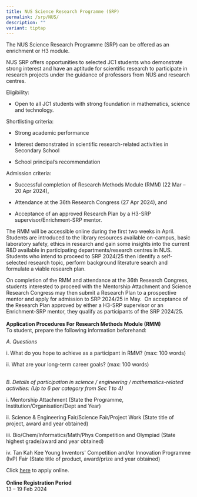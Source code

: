 ```yaml
---
title: NUS Science Research Programme (SRP)
permalink: /srp/NUS/
description: ""
variant: tiptap
---
```

<p>The NUS Science Research Programme (SRP) can be offered as an enrichment
or H3 module.</p>
<p>NUS SRP offers opportunities to selected JC1 students who demonstrate
strong interest and have an aptitude for scientific research to participate
in research projects under the guidance of professors from NUS and research
centres.</p>
<p>Eligibility:</p>
<ul data-tight="true" class="tight">
<li>
<p>Open to all JC1 students with strong foundation in mathematics, science
and technology.</p>
</li>
</ul>
<p>Shortlisting criteria:</p>
<ul data-tight="true" class="tight">
<li>
<p>Strong academic performance</p>
</li>
<li>
<p>Interest demonstrated in scientific research-related activities in Secondary
School</p>
</li>
<li>
<p>School principal’s recommendation</p>
</li>
</ul>
<p>Admission criteria:</p>
<ul data-tight="true" class="tight">
<li>
<p>Successful completion of Research Methods Module (RMM) (22 Mar – 20 Apr
2024),</p>
</li>
<li>
<p>Attendance at the 36th Research Congress (27 Apr 2024), and</p>
</li>
<li>
<p>Acceptance of an approved Research Plan by a&nbsp;H3-SRP supervisor/Enrichment-SRP
mentor.</p>
</li>
</ul>
<p>The RMM will be accessible online during the first two weeks in April.&nbsp;
Students are introduced to the library resources available on-campus, basic
laboratory safety, ethics in research and gain some insights into the current
R&amp;D available in participating departments/research centres in NUS.&nbsp;
Students who intend to proceed to SRP 2024/25 then identify a self-selected
research topic, perform background literature search and formulate a viable
research plan.</p>
<p>On completion of the RMM and attendance at the 36th Research Congress,
students interested to proceed with the Mentorship Attachment and Science
Research Congress may then submit a Research Plan to a prospective mentor
and apply for admission to SRP 2024/25 in May.&nbsp; On acceptance of the
Research Plan approved by either a H3-SRP supervisor or an Enrichment-SRP
mentor, they qualify as participants of the SRP 2024/25.
<br>
<br><strong>Application Procedures For Research Methods Module (RMM)</strong> 
<br>To student, prepare the following information beforehand:</p>
<p><em>A. Questions</em>
</p>
<p>i. What do you hope to achieve as a participant in RMM? (max: 100 words)</p>
<p>ii. What are your long-term career goals? (max: 100 words)</p>
<p>
<br><em>B. Details of participation in science / engineering / mathematics-related activities: (Up to 6 per category from Sec 1 to 4)</em>
</p>
<p>i. Mentorship Attachment (State the Programme, Institution/Organisation/Dept
and Year)</p>
<p>ii. Science &amp; Engineering Fair/Science Fair/Project Work (State title
of project, award and year obtained)</p>
<p>iii. Bio/Chem/Informatics/Math/Phys Competition and Olympiad (State highest
grade/award and year obtained)</p>
<p>iv. Tan Kah Kee Young Inventors' Competition and/or Innovation Programme
(IvP) Fair (State title of product, award/prize and year obtained)</p>
<p>Click <a href="https://form.gov.sg/65a60bfc399a250012c9eccb" rel="noopener noreferrer nofollow" target="_blank">here</a> to
apply online.
<br>
<br><strong>Online Registration Period</strong> 
<br>13 – 19 Feb 2024</p>
